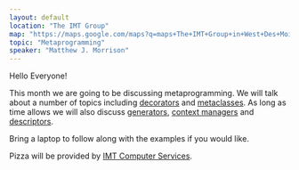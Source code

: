 ```yaml
---
layout: default
location: "The IMT Group"
map: "https://maps.google.com/maps?q=maps+The+IMT+Group+in+West+Des+Moines&ll=41.605688,-93.764105&spn=0.040304,0.077162&fb=1&gl=us&hq=The+IMT+Group&hnear=0x87ec1f8a5b821e1f:0x538996c0d30a8397,West+Des+Moines,+IA&cid=0,0,13550887644760330978&t=m&z=14&iwloc=A"
topic: "Metaprogramming"
speaker: "Matthew J. Morrison"
---
```


Hello Everyone!

This month we are going to be discussing metaprogramming. We will talk about a number of
topics including [decorators][decorators] and [metaclasses][metaclasses]. As long as
time allows we will also discuss [generators][generators],
[context managers][contextmanagers] and [descriptors][descriptors].

Bring a laptop to follow along with the examples if you would like.

Pizza will be provided by [IMT Computer Services](http://www.imtapps.com/).

[metaclasses]: http://docs.python.org/2/reference/datamodel.html#__metaclass__
[generators]: https://wiki.python.org/moin/Generators
[contextmanagers]: http://docs.python.org/3/reference/datamodel.html#context-managers
[descriptors]: http://docs.python.org/2/howto/descriptor.html
[decorators]: https://wiki.python.org/moin/PythonDecorators#What_is_a_Decorator
